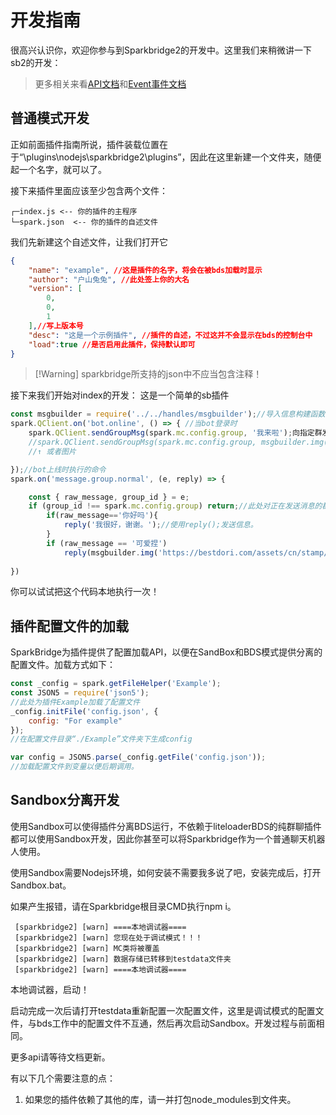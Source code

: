 # 开发指南

很高兴认识你，欢迎你参与到Sparkbridge2的开发中。这里我们来稍微讲一下sb2的开发：

>更多相关来看[API文档](/subpages/API.md)和[Event事件文档](/subpages/Event.md)

## 普通模式开发

正如前面插件指南所说，插件装载位置在于“\plugins\nodejs\sparkbridge2\plugins”，因此在这里新建一个文件夹，随便起一个名字，就可以了。

接下来插件里面应该至少包含两个文件：
``` 
┌─index.js <-- 你的插件的主程序
└─spark.json  <-- 你的插件的自述文件

```
我们先新建这个自述文件，让我们打开它
```json
{
    "name": "example", //这是插件的名字，将会在被bds加载时显示
    "author": "户山兔兔", //此处签上你的大名
    "version": [
        0,
        0,
        1
    ],//写上版本号
    "desc": "这是一个示例插件", //插件的自述，不过这并不会显示在bds的控制台中
    "load":true //是否启用此插件，保持默认即可
}
```
>[!Warning] sparkbridge所支持的json中不应当包含注释！

接下来我们开始对index的开发：
这是一个简单的sb插件
```js
const msgbuilder = require('../../handles/msgbuilder');//导入信息构建函数
spark.QClient.on('bot.online', () => { //当bot登录时
    spark.QClient.sendGroupMsg(spark.mc.config.group, '我来啦');向指定群发送字符
    //spark.QClient.sendGroupMsg(spark.mc.config.group, msgbuilder.img('https://bestdori.com/assets/cn/stamp/01_rip/stamp_002001.png'));
    //↑ 或者图片

});//bot上线时执行的命令
spark.on('message.group.normal', (e, reply) => {

    const { raw_message, group_id } = e;
    if (group_id !== spark.mc.config.group) return;//此处对正在发送消息的群聊判断，查看是否和配置文件一致
        if(raw_message=='你好吗'){
			reply('我很好，谢谢。');//使用reply();发送信息。
        }
        if (raw_message == '可爱捏')
            reply(msgbuilder.img('https://bestdori.com/assets/cn/stamp/01_rip/stamp_001007.png'))//这里可以发一张在线图片
    
})

```
你可以试试把这个代码本地执行一次！

## 插件配置文件的加载

SparkBridge为插件提供了配置加载API，以便在SandBox和BDS模式提供分离的配置文件。加载方式如下：

```js
const _config = spark.getFileHelper('Example');
const JSON5 = require('json5');
//此处为插件Example加载了配置文件
_config.initFile('config.json', {
    config: "For example"
});
//在配置文件目录“./Example”文件夹下生成config

var config = JSON5.parse(_config.getFile('config.json'));
//加载配置文件到变量以便后期调用。
```

## Sandbox分离开发

使用Sandbox可以使得插件分离BDS运行，不依赖于liteloaderBDS的纯群聊插件都可以使用Sandbox开发，因此你甚至可以将Sparkbridge作为一个普通聊天机器人使用。

使用Sandbox需要Nodejs环境，如何安装不需要我多说了吧，安装完成后，打开Sandbox.bat。

如果产生报错，请在Sparkbridge根目录CMD执行npm i。

```
 [sparkbridge2] [warn] ====本地调试器====
 [sparkbridge2] [warn] 您现在处于调试模式！！！
 [sparkbridge2] [warn] MC类将被覆盖
 [sparkbridge2] [warn] 数据存储已转移到testdata文件夹
 [sparkbridge2] [warn] ====本地调试器====
```
本地调试器，启动！

启动完成一次后请打开testdata重新配置一次配置文件，这里是调试模式的配置文件，与bds工作中的配置文件不互通，然后再次启动Sandbox。开发过程与前面相同。

更多api请等待文档更新。

有以下几个需要注意的点：

1. 如果您的插件依赖了其他的库，请一并打包node_modules到文件夹。
